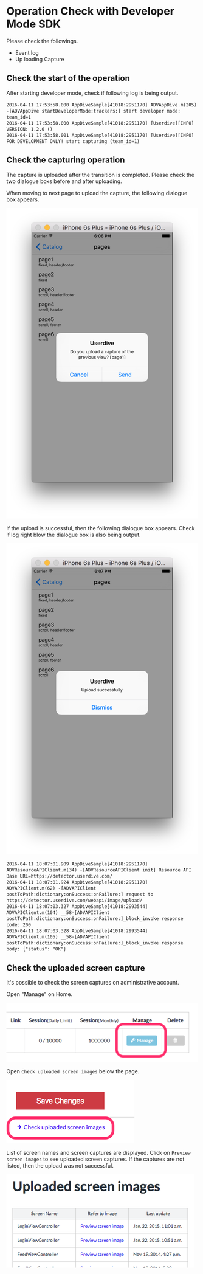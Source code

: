 # Operation Check with Developer Mode SDK

Please check the followings.

- Event log
- Up loading Capture

## Check the start of the operation

After starting developer mode, check if following log is being output.

```console
2016-04-11 17:53:58.000 AppDiveSample[41018:2951170] ADVAppDive.m(205) -[ADVAppDive startDeveloperMode:trackers:] start developer mode: team_id=1
2016-04-11 17:53:58.000 AppDiveSample[41018:2951170] [Userdive][INFO] VERSION: 1.2.0 ()
2016-04-11 17:53:58.001 AppDiveSample[41018:2951170] [Userdive][INFO] FOR DEVELOPMENT ONLY! start capturing (team_id=1)
```

## Check the capturing operation

The capture is uploaded after the transition is completed.
Please check the two dialogue boxs before and after uploading.

When moving to next page to upload the capture, the following dialogue box appears.

![upload confirmation dialog](../../../ja/apps/devguide/files/sdk_verification_capture_1.png)

If the upload is successful, then the following dialogue box appears.
Check if log right blow the dialogue box is also being output.

![upload status dialog](../../../ja/apps/devguide/files/sdk_verification_capture_2.png)

```console
2016-04-11 18:07:01.909 AppDiveSample[41018:2951170] ADVResourceAPIClient.m(34) -[ADVResourceAPIClient init] Resource API Base URL=https://detector.userdive.com/
2016-04-11 18:07:01.924 AppDiveSample[41018:2951170] ADVAPIClient.m(62) -[ADVAPIClient postToPath:dictionary:onSuccess:onFailure:] request to https://detector.userdive.com/webapi/image/upload/
2016-04-11 18:07:03.327 AppDiveSample[41018:2993544] ADVAPIClient.m(104) __58-[ADVAPIClient postToPath:dictionary:onSuccess:onFailure:]_block_invoke response code: 200
2016-04-11 18:07:03.328 AppDiveSample[41018:2993544] ADVAPIClient.m(105) __58-[ADVAPIClient postToPath:dictionary:onSuccess:onFailure:]_block_invoke response body: {"status": "OK"}
```

## Check the uploaded screen capture

It's possible to check the screen captures on administrative account.

Open "Manage" on Home.

![sdk_verification_capture_3.png](../../../ja/apps/devguide/files/sdk_verification_capture_3.png)

Open `Check uploaded screen images` below the page.

![sdk_verification_capture_4.png](../../../ja/apps/devguide/files/sdk_verification_capture_4.png)

List of screen names and screen captures are displayed.
Click on `Preview screen images` to see uploaded screen captures.
If the captures are not listed, then the upload was not successful.

![sdk_verification_capture_5.png](../../../ja/apps/devguide/files/sdk_verification_capture_5.png)
